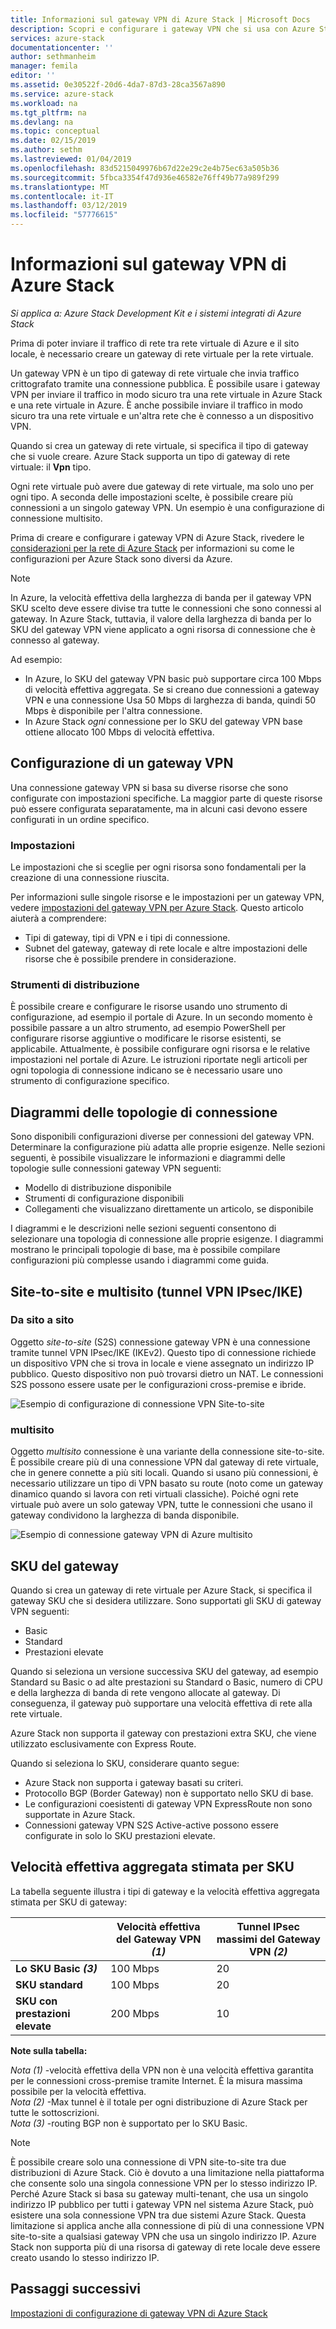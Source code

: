 ```yaml
---
title: Informazioni sul gateway VPN di Azure Stack | Microsoft Docs
description: Scopri e configurare i gateway VPN che si usa con Azure Stack.
services: azure-stack
documentationcenter: ''
author: sethmanheim
manager: femila
editor: ''
ms.assetid: 0e30522f-20d6-4da7-87d3-28ca3567a890
ms.service: azure-stack
ms.workload: na
ms.tgt_pltfrm: na
ms.devlang: na
ms.topic: conceptual
ms.date: 02/15/2019
ms.author: sethm
ms.lastreviewed: 01/04/2019
ms.openlocfilehash: 83d5215049976b67d22e29c2e4b75ec63a505b36
ms.sourcegitcommit: 5fbca3354f47d936e46582e76ff49b77a989f299
ms.translationtype: MT
ms.contentlocale: it-IT
ms.lasthandoff: 03/12/2019
ms.locfileid: "57776615"
---
```

# <a name="about-vpn-gateway-for-azure-stack"></a>Informazioni sul gateway VPN di Azure Stack

*Si applica a: Azure Stack Development Kit e i sistemi integrati di Azure Stack*

Prima di poter inviare il traffico di rete tra rete virtuale di Azure e il sito locale, è necessario creare un gateway di rete virtuale per la rete virtuale.

Un gateway VPN è un tipo di gateway di rete virtuale che invia traffico crittografato tramite una connessione pubblica. È possibile usare i gateway VPN per inviare il traffico in modo sicuro tra una rete virtuale in Azure Stack e una rete virtuale in Azure. È anche possibile inviare il traffico in modo sicuro tra una rete virtuale e un'altra rete che è connesso a un dispositivo VPN.

Quando si crea un gateway di rete virtuale, si specifica il tipo di gateway che si vuole creare. Azure Stack supporta un tipo di gateway di rete virtuale: il **Vpn** tipo.

Ogni rete virtuale può avere due gateway di rete virtuale, ma solo uno per ogni tipo. A seconda delle impostazioni scelte, è possibile creare più connessioni a un singolo gateway VPN. Un esempio è una configurazione di connessione multisito.

Prima di creare e configurare i gateway VPN di Azure Stack, rivedere le [considerazioni per la rete di Azure Stack](azure-stack-network-differences.md) per informazioni su come le configurazioni per Azure Stack sono diversi da Azure.

>[!NOTE]
>In Azure, la velocità effettiva della larghezza di banda per il gateway VPN SKU scelto deve essere divise tra tutte le connessioni che sono connessi al gateway. In Azure Stack, tuttavia, il valore della larghezza di banda per lo SKU del gateway VPN viene applicato a ogni risorsa di connessione che è connesso al gateway.
>
> Ad esempio: 
> * In Azure, lo SKU del gateway VPN basic può supportare circa 100 Mbps di velocità effettiva aggregata. Se si creano due connessioni a gateway VPN e una connessione Usa 50 Mbps di larghezza di banda, quindi 50 Mbps è disponibile per l'altra connessione.
> * In Azure Stack *ogni* connessione per lo SKU del gateway VPN base ottiene allocato 100 Mbps di velocità effettiva.

## <a name="configuring-a-vpn-gateway"></a>Configurazione di un gateway VPN

Una connessione gateway VPN si basa su diverse risorse che sono configurate con impostazioni specifiche. La maggior parte di queste risorse può essere configurata separatamente, ma in alcuni casi devono essere configurati in un ordine specifico.

### <a name="settings"></a>Impostazioni

Le impostazioni che si sceglie per ogni risorsa sono fondamentali per la creazione di una connessione riuscita.

Per informazioni sulle singole risorse e le impostazioni per un gateway VPN, vedere [impostazioni del gateway VPN per Azure Stack](azure-stack-vpn-gateway-settings.md). Questo articolo aiuterà a comprendere:

* Tipi di gateway, tipi di VPN e i tipi di connessione.
* Subnet del gateway, gateway di rete locale e altre impostazioni delle risorse che è possibile prendere in considerazione.

### <a name="deployment-tools"></a>Strumenti di distribuzione

È possibile creare e configurare le risorse usando uno strumento di configurazione, ad esempio il portale di Azure. In un secondo momento è possibile passare a un altro strumento, ad esempio PowerShell per configurare risorse aggiuntive o modificare le risorse esistenti, se applicabile. Attualmente, è possibile configurare ogni risorsa e le relative impostazioni nel portale di Azure. Le istruzioni riportate negli articoli per ogni topologia di connessione indicano se è necessario usare uno strumento di configurazione specifico.

## <a name="connection-topology-diagrams"></a>Diagrammi delle topologie di connessione

Sono disponibili configurazioni diverse per connessioni del gateway VPN. Determinare la configurazione più adatta alle proprie esigenze. Nelle sezioni seguenti, è possibile visualizzare le informazioni e diagrammi delle topologie sulle connessioni gateway VPN seguenti:

* Modello di distribuzione disponibile
* Strumenti di configurazione disponibili
* Collegamenti che visualizzano direttamente un articolo, se disponibile

I diagrammi e le descrizioni nelle sezioni seguenti consentono di selezionare una topologia di connessione alle proprie esigenze. I diagrammi mostrano le principali topologie di base, ma è possibile compilare configurazioni più complesse usando i diagrammi come guida.

## <a name="site-to-site-and-multi-site-ipsecike-vpn-tunnel"></a>Site-to-site e multisito (tunnel VPN IPsec/IKE)

### <a name="site-to-site"></a>Da sito a sito

Oggetto *site-to-site* (S2S) connessione gateway VPN è una connessione tramite tunnel VPN IPsec/IKE (IKEv2). Questo tipo di connessione richiede un dispositivo VPN che si trova in locale e viene assegnato un indirizzo IP pubblico. Questo dispositivo non può trovarsi dietro un NAT. Le connessioni S2S possono essere usate per le configurazioni cross-premise e ibride.

![Esempio di configurazione di connessione VPN Site-to-site](media/azure-stack-vpn-gateway-about-vpn-gateways/vpngateway-site-to-site-connection-diagram.png)

### <a name="multi-site"></a>multisito

Oggetto *multisito* connessione è una variante della connessione site-to-site. È possibile creare più di una connessione VPN dal gateway di rete virtuale, che in genere connette a più siti locali. Quando si usano più connessioni, è necessario utilizzare un tipo di VPN basato su route (noto come un gateway dinamico quando si lavora con reti virtuali classiche). Poiché ogni rete virtuale può avere un solo gateway VPN, tutte le connessioni che usano il gateway condividono la larghezza di banda disponibile.

![Esempio di connessione gateway VPN di Azure multisito](media/azure-stack-vpn-gateway-about-vpn-gateways/vpngateway-multisite-connection-diagram.png)

## <a name="gateway-skus"></a>SKU del gateway

Quando si crea un gateway di rete virtuale per Azure Stack, si specifica il gateway SKU che si desidera utilizzare. Sono supportati gli SKU di gateway VPN seguenti:

* Basic
* Standard
* Prestazioni elevate

Quando si seleziona un versione successiva SKU del gateway, ad esempio Standard su Basic o ad alte prestazioni su Standard o Basic, numero di CPU e della larghezza di banda di rete vengono allocate al gateway. Di conseguenza, il gateway può supportare una velocità effettiva di rete alla rete virtuale.

Azure Stack non supporta il gateway con prestazioni extra SKU, che viene utilizzato esclusivamente con Express Route.

Quando si seleziona lo SKU, considerare quanto segue:

* Azure Stack non supporta i gateway basati su criteri.
* Protocollo BGP (Border Gateway) non è supportato nello SKU di base.
* Le configurazioni coesistenti di gateway VPN ExpressRoute non sono supportate in Azure Stack.
* Connessioni gateway VPN S2S Active-active possono essere configurate in solo lo SKU prestazioni elevate.

## <a name="estimated-aggregate-throughput-by-sku"></a>Velocità effettiva aggregata stimata per SKU

La tabella seguente illustra i tipi di gateway e la velocità effettiva aggregata stimata per SKU di gateway:

|   | Velocità effettiva del Gateway VPN *(1)* | Tunnel IPsec massimi del Gateway VPN *(2)* |
|-------|-------|-------|
|**Lo SKU Basic** ***(3)***    | 100 Mbps  | 20    |
|**SKU standard**       | 100 Mbps  | 20    |
|**SKU con prestazioni elevate** | 200 Mbps    | 10    |

**Note sulla tabella:**

*Nota (1)* -velocità effettiva della VPN non è una velocità effettiva garantita per le connessioni cross-premise tramite Internet. È la misura massima possibile per la velocità effettiva.  
*Nota (2)* -Max tunnel è il totale per ogni distribuzione di Azure Stack per tutte le sottoscrizioni.  
*Nota (3)* -routing BGP non è supportato per lo SKU Basic.

>[!NOTE]
>È possibile creare solo una connessione di VPN site-to-site tra due distribuzioni di Azure Stack. Ciò è dovuto a una limitazione nella piattaforma che consente solo una singola connessione VPN per lo stesso indirizzo IP. Perché Azure Stack si basa su gateway multi-tenant, che usa un singolo indirizzo IP pubblico per tutti i gateway VPN nel sistema Azure Stack, può esistere una sola connessione VPN tra due sistemi Azure Stack. Questa limitazione si applica anche alla connessione di più di una connessione VPN site-to-site a qualsiasi gateway VPN che usa un singolo indirizzo IP. Azure Stack non supporta più di una risorsa di gateway di rete locale deve essere creato usando lo stesso indirizzo IP.

## <a name="next-steps"></a>Passaggi successivi

[Impostazioni di configurazione di gateway VPN di Azure Stack](azure-stack-vpn-gateway-settings.md)
